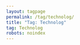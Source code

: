 ```yaml
---
layout: tagpage
permalink: /tag/technolog/
title: "Tag: Technolog"
tag: Technolog
robots: noindex
---
```

